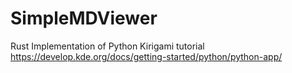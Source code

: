 # SimpleMDViewer
Rust Implementation of Python Kirigami tutorial https://develop.kde.org/docs/getting-started/python/python-app/
